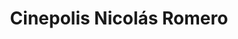 ---
layout: post
title:  "Cinepolis Nicolás Romero"
permalink: /blog/:title.html
image: /img/blog/1.webp
---